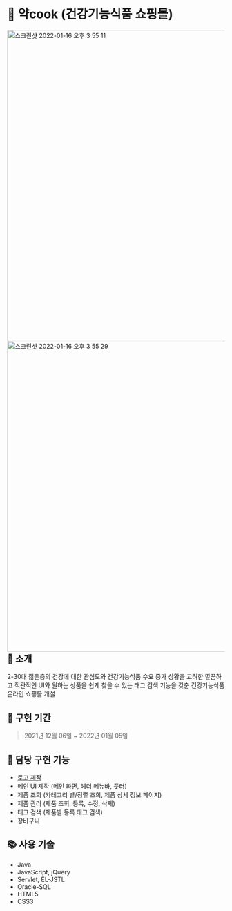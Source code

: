 # 💊 약cook (건강기능식품 쇼핑몰)
<img style="float:left;" width="720" alt="스크린샷 2022-01-16 오후 3 55 11" src="https://user-images.githubusercontent.com/85149442/161420180-2e18ff2c-6325-408e-9478-1ae131d9c91b.png">
<img style="float:left;" width="720" alt="스크린샷 2022-01-16 오후 3 55 29" src="https://user-images.githubusercontent.com/85149442/161420191-7ab17546-1a65-4c5b-a270-fe23f284bb4e.png">



## 📝 소개
2-30대 젊은층의 건강에 대한 관심도와 건강기능식품 수요 증가 상황을 고려한 깔끔하고 직관적인 UI와 원하는 상품을 쉽게 찾을 수 있는 태그 검색 기능을 갖춘 건강기능식품 온라인 쇼핑몰 개설



## 📆 구현 기간
> 2021년 12월 06일 ~ 2022년 01월 05일


## 🦊 담당 구현 기능
- [로고 제작](yakcook/WebContent/resources/images/common/logoWhite.png)
- 메인 UI 제작 (메인 화면, 헤더 메뉴바, 풋터)
- 제품 조회 (카테고리 별/정렬 조회, 제품 상세 정보 페이지)
- 제품 관리 (제품 조회, 등록, 수정, 삭제)
- 태그 검색 (제품별 등록 태그 검색)
- 장바구니



## 📚 사용 기술
- Java
- JavaScript, jQuery
- Servlet, EL-JSTL
- Oracle-SQL
- HTML5
- CSS3

